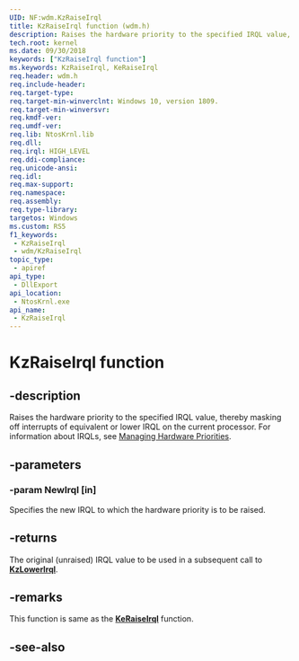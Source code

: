 ```yaml
---
UID: NF:wdm.KzRaiseIrql
title: KzRaiseIrql function (wdm.h)
description: Raises the hardware priority to the specified IRQL value, thereby masking off interrupts of equivalent or lower IRQL on the current processor.
tech.root: kernel
ms.date: 09/30/2018
keywords: ["KzRaiseIrql function"]
ms.keywords: KzRaiseIrql, KeRaiseIrql
req.header: wdm.h
req.include-header: 
req.target-type: 
req.target-min-winverclnt: Windows 10, version 1809.
req.target-min-winversvr: 
req.kmdf-ver: 
req.umdf-ver: 
req.lib: NtosKrnl.lib
req.dll: 
req.irql: HIGH_LEVEL
req.ddi-compliance: 
req.unicode-ansi: 
req.idl: 
req.max-support: 
req.namespace: 
req.assembly: 
req.type-library: 
targetos: Windows
ms.custom: RS5
f1_keywords:
 - KzRaiseIrql
 - wdm/KzRaiseIrql
topic_type:
 - apiref
api_type:
 - DllExport
api_location:
 - NtosKrnl.exe
api_name:
 - KzRaiseIrql
---
```


# KzRaiseIrql function


## -description

Raises the hardware priority to the specified IRQL value, thereby masking off interrupts of equivalent or lower IRQL on the current processor. For information about IRQLs, see [Managing Hardware Priorities](/windows-hardware/drivers/kernel/managing-hardware-priorities).

## -parameters

### -param NewIrql [in]

Specifies the new IRQL to which the hardware priority is to be raised.

## -returns

The original (unraised) IRQL value to be used in a subsequent call to [**KzLowerIrql**](nf-wdm-kzlowerirql.md).

## -remarks

This function is same as the [**KeRaiseIrql**](nf-wdm-keraiseirql.md) function.

## -see-also
